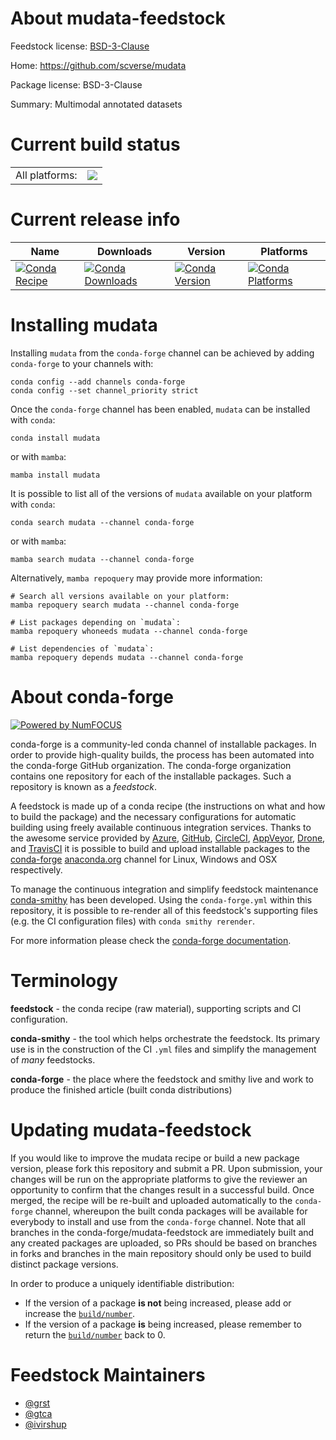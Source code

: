 About mudata-feedstock
======================

Feedstock license: [BSD-3-Clause](https://github.com/conda-forge/mudata-feedstock/blob/main/LICENSE.txt)

Home: https://github.com/scverse/mudata

Package license: BSD-3-Clause

Summary: Multimodal annotated datasets

Current build status
====================


<table><tr><td>All platforms:</td>
    <td>
      <a href="https://dev.azure.com/conda-forge/feedstock-builds/_build/latest?definitionId=15289&branchName=main">
        <img src="https://dev.azure.com/conda-forge/feedstock-builds/_apis/build/status/mudata-feedstock?branchName=main">
      </a>
    </td>
  </tr>
</table>

Current release info
====================

| Name | Downloads | Version | Platforms |
| --- | --- | --- | --- |
| [![Conda Recipe](https://img.shields.io/badge/recipe-mudata-green.svg)](https://anaconda.org/conda-forge/mudata) | [![Conda Downloads](https://img.shields.io/conda/dn/conda-forge/mudata.svg)](https://anaconda.org/conda-forge/mudata) | [![Conda Version](https://img.shields.io/conda/vn/conda-forge/mudata.svg)](https://anaconda.org/conda-forge/mudata) | [![Conda Platforms](https://img.shields.io/conda/pn/conda-forge/mudata.svg)](https://anaconda.org/conda-forge/mudata) |

Installing mudata
=================

Installing `mudata` from the `conda-forge` channel can be achieved by adding `conda-forge` to your channels with:

```
conda config --add channels conda-forge
conda config --set channel_priority strict
```

Once the `conda-forge` channel has been enabled, `mudata` can be installed with `conda`:

```
conda install mudata
```

or with `mamba`:

```
mamba install mudata
```

It is possible to list all of the versions of `mudata` available on your platform with `conda`:

```
conda search mudata --channel conda-forge
```

or with `mamba`:

```
mamba search mudata --channel conda-forge
```

Alternatively, `mamba repoquery` may provide more information:

```
# Search all versions available on your platform:
mamba repoquery search mudata --channel conda-forge

# List packages depending on `mudata`:
mamba repoquery whoneeds mudata --channel conda-forge

# List dependencies of `mudata`:
mamba repoquery depends mudata --channel conda-forge
```


About conda-forge
=================

[![Powered by
NumFOCUS](https://img.shields.io/badge/powered%20by-NumFOCUS-orange.svg?style=flat&colorA=E1523D&colorB=007D8A)](https://numfocus.org)

conda-forge is a community-led conda channel of installable packages.
In order to provide high-quality builds, the process has been automated into the
conda-forge GitHub organization. The conda-forge organization contains one repository
for each of the installable packages. Such a repository is known as a *feedstock*.

A feedstock is made up of a conda recipe (the instructions on what and how to build
the package) and the necessary configurations for automatic building using freely
available continuous integration services. Thanks to the awesome service provided by
[Azure](https://azure.microsoft.com/en-us/services/devops/), [GitHub](https://github.com/),
[CircleCI](https://circleci.com/), [AppVeyor](https://www.appveyor.com/),
[Drone](https://cloud.drone.io/welcome), and [TravisCI](https://travis-ci.com/)
it is possible to build and upload installable packages to the
[conda-forge](https://anaconda.org/conda-forge) [anaconda.org](https://anaconda.org/)
channel for Linux, Windows and OSX respectively.

To manage the continuous integration and simplify feedstock maintenance
[conda-smithy](https://github.com/conda-forge/conda-smithy) has been developed.
Using the ``conda-forge.yml`` within this repository, it is possible to re-render all of
this feedstock's supporting files (e.g. the CI configuration files) with ``conda smithy rerender``.

For more information please check the [conda-forge documentation](https://conda-forge.org/docs/).

Terminology
===========

**feedstock** - the conda recipe (raw material), supporting scripts and CI configuration.

**conda-smithy** - the tool which helps orchestrate the feedstock.
                   Its primary use is in the construction of the CI ``.yml`` files
                   and simplify the management of *many* feedstocks.

**conda-forge** - the place where the feedstock and smithy live and work to
                  produce the finished article (built conda distributions)


Updating mudata-feedstock
=========================

If you would like to improve the mudata recipe or build a new
package version, please fork this repository and submit a PR. Upon submission,
your changes will be run on the appropriate platforms to give the reviewer an
opportunity to confirm that the changes result in a successful build. Once
merged, the recipe will be re-built and uploaded automatically to the
`conda-forge` channel, whereupon the built conda packages will be available for
everybody to install and use from the `conda-forge` channel.
Note that all branches in the conda-forge/mudata-feedstock are
immediately built and any created packages are uploaded, so PRs should be based
on branches in forks and branches in the main repository should only be used to
build distinct package versions.

In order to produce a uniquely identifiable distribution:
 * If the version of a package **is not** being increased, please add or increase
   the [``build/number``](https://docs.conda.io/projects/conda-build/en/latest/resources/define-metadata.html#build-number-and-string).
 * If the version of a package **is** being increased, please remember to return
   the [``build/number``](https://docs.conda.io/projects/conda-build/en/latest/resources/define-metadata.html#build-number-and-string)
   back to 0.

Feedstock Maintainers
=====================

* [@grst](https://github.com/grst/)
* [@gtca](https://github.com/gtca/)
* [@ivirshup](https://github.com/ivirshup/)

